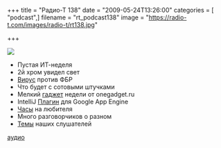 +++
title = "Радио-Т 138"
date = "2009-05-24T13:26:00"
categories = [ "podcast",]
filename = "rt_podcast138"
image = "https://radio-t.com/images/radio-t/rt138.jpg"

+++

![](https://radio-t.com/images/radio-t/rt138.jpg)

- Пустая ИТ-неделя
- 2й хром увидел свет
- [Вирус](http://soft.compulenta.ru/428055/) против ФБР
- Что будет с сотовыми штучками
- Мелкий [гаджет](http://onegadget.ru/og/3857) недели от onegadget.ru
- IntelliJ [Плагин](http://maxheapsize.com/2009/05/08/jetbrains-released-a-google-app-engine-plugin-for-intellij/) для Google App Engine
- [Часы](http://www.engadget.com/2009/05/18/phosphor-intros-new-line-of-curved-e-ink-watches/) на любителя
- Много разговорчиков о разном
- [Темы](http://radio-t.com/temi_dlja_vipuskov/temy-dlya-138/) наших слушателей


[аудио](http://cdn.radio-t.com/rt_podcast138.mp3)
<audio src="http://cdn.radio-t.com/rt_podcast138.mp3" preload="none"></audio>